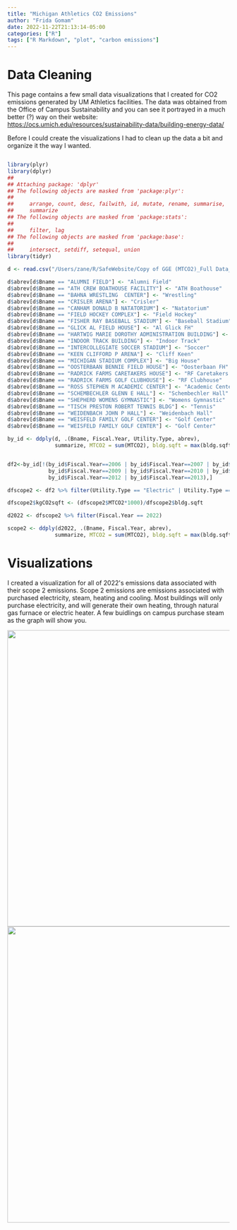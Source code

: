 ```yaml
---
title: "Michigan Athletics CO2 Emissions"
author: "Frida Gomam"
date: 2022-11-22T21:13:14-05:00
categories: ["R"]
tags: ["R Markdown", "plot", "carbon emissions"]
---
```




# Data Cleaning
This page contains a few small data visualizations that I created for CO2 emissions generated by UM Athletics facilities. The data was obtained from the Office of Campus Sustainability and you can see it portrayed in a much better (?) way on their website: <https://ocs.umich.edu/resources/sustainability-data/building-energy-data/> 

Before I could create the visualizations I had to clean up the data a bit and organize it the way I wanted.


```r

library(plyr)
library(dplyr)
## 
## Attaching package: 'dplyr'
## The following objects are masked from 'package:plyr':
## 
##     arrange, count, desc, failwith, id, mutate, rename, summarise,
##     summarize
## The following objects are masked from 'package:stats':
## 
##     filter, lag
## The following objects are masked from 'package:base':
## 
##     intersect, setdiff, setequal, union
library(tidyr)

d <- read.csv("/Users/zane/R/SafeWebsite/Copy of GGE (MTCO2)_Full Data_data - Data to be exported for R (2) copy.csv")

d$abrev[d$Bname == "ALUMNI FIELD"] <- "Alumni Field"
d$abrev[d$Bname == "ATH CREW BOATHOUSE FACILITY"] <- "ATH Boathouse"
d$abrev[d$Bname == "BAHNA WRESTLING  CENTER"] <- "Wrestling"
d$abrev[d$Bname == "CRISLER ARENA"] <- "Crisler"
d$abrev[d$Bname == "CANHAM DONALD B NATATORIUM"] <- "Natatorium"
d$abrev[d$Bname == "FIELD HOCKEY COMPLEX"] <- "Field Hockey"
d$abrev[d$Bname == "FISHER RAY BASEBALL STADIUM"] <- "Baseball Stadium"
d$abrev[d$Bname == "GLICK AL FIELD HOUSE"] <- "Al Glick FH"
d$abrev[d$Bname == "HARTWIG MARIE DOROTHY ADMINISTRATION BUILDING"] <- "Admin Building"
d$abrev[d$Bname == "INDOOR TRACK BUILDING"] <- "Indoor Track"
d$abrev[d$Bname == "INTERCOLLEGIATE SOCCER STADIUM"] <- "Soccer"
d$abrev[d$Bname == "KEEN CLIFFORD P ARENA"] <- "Cliff Keen"
d$abrev[d$Bname == "MICHIGAN STADIUM COMPLEX"] <- "Big House"
d$abrev[d$Bname == "OOSTERBAAN BENNIE FIELD HOUSE"] <- "Oosterbaan FH"
d$abrev[d$Bname == "RADRICK FARMS CARETAKERS HOUSE"] <- "RF Caretakers House"
d$abrev[d$Bname == "RADRICK FARMS GOLF CLUBHOUSE"] <- "RF Clubhouse"
d$abrev[d$Bname == "ROSS STEPHEN M ACADEMIC CENTER"] <- "Academic Center"
d$abrev[d$Bname == "SCHEMBECHLER GLENN E HALL"] <- "Schembechler Hall"
d$abrev[d$Bname == "SHEPHERD WOMENS GYMNASTIC"] <- "Womens Gymnastic"
d$abrev[d$Bname == "TISCH PRESTON ROBERT TENNIS BLDG"] <- "Tennis"
d$abrev[d$Bname == "WEIDENBACH JOHN P HALL"] <- "Weidenbach Hall"
d$abrev[d$Bname == "WEISFELD FAMILY GOLF CENTER"] <- "Golf Center"
d$abrev[d$Bname == "WEISFELD FAMILY GOLF CENTER"] <- "Golf Center"

by_id <- ddply(d, .(Bname, Fiscal.Year, Utility.Type, abrev), 
               summarize, MTCO2 = sum(MTCO2), bldg.sqft = max(bldg.sqft))


df2<-by_id[!(by_id$Fiscal.Year==2006 | by_id$Fiscal.Year==2007 | by_id$Fiscal.Year==2008 |
             by_id$Fiscal.Year==2009 | by_id$Fiscal.Year==2010 | by_id$Fiscal.Year==2011 |
             by_id$Fiscal.Year==2012 | by_id$Fiscal.Year==2013),]

dfscope2 <- df2 %>% filter(Utility.Type == "Electric" | Utility.Type == "Steam")

dfscope2$kgCO2sqft <- (dfscope2$MTCO2*1000)/dfscope2$bldg.sqft

d2022 <- dfscope2 %>% filter(Fiscal.Year == 2022)

scope2 <- ddply(d2022, .(Bname, Fiscal.Year, abrev), 
               summarize, MTCO2 = sum(MTCO2), bldg.sqft = max(bldg.sqft))
```

# Visualizations

I created a visualization for all of 2022's emissions data associated with their scope 2 emissions. Scope 2 emissions are emissions associated with purchased electricity, steam, heating and cooling. Most buildings will only purchase electricity, and will generate their own heating, through natural gas furnace or electric heater. A few buidlings on campus purchase steam as the graph will show you.


<img src="{{< blogdown/postref >}}index_files/figure-html/bar graph-1.png" width="672" /><img src="{{< blogdown/postref >}}index_files/figure-html/bar graph-2.png" width="672" />
